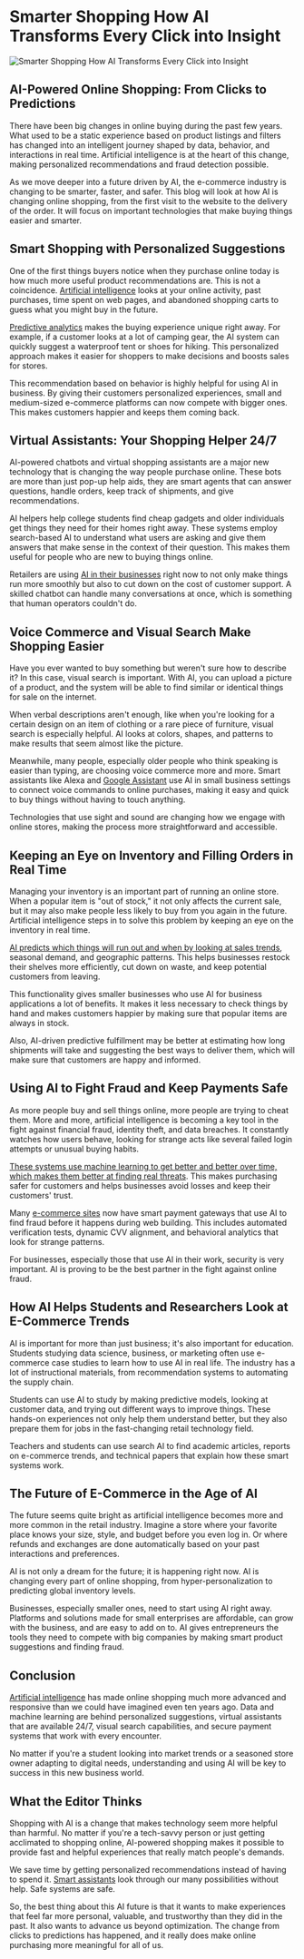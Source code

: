 # Smarter Shopping How AI Transforms Every Click into Insight

![Smarter Shopping How AI Transforms Every Click into Insight](https://admin.groupify.ai/assets/e604e542-6913-4500-88c4-7469660cfb3f)

## AI-Powered Online Shopping: From Clicks to Predictions

There have been big changes in online buying during the past few years. What used to be a static experience based on product listings and filters has changed into an intelligent journey shaped by data, behavior, and interactions in real time. Artificial intelligence is at the heart of this change, making personalized recommendations and fraud detection possible.

As we move deeper into a future driven by AI, the e-commerce industry is changing to be smarter, faster, and safer. This blog will look at how AI is changing online shopping, from the first visit to the website to the delivery of the order. It will focus on important technologies that make buying things easier and smarter.

## Smart Shopping with Personalized Suggestions

One of the first things buyers notice when they purchase online today is how much more useful product recommendations are. This is not a coincidence. [Artificial intelligence](https://groupify.ai/) looks at your online activity, past purchases, time spent on web pages, and abandoned shopping carts to guess what you might buy in the future.

[Predictive analytics](https://groupify.ai/ai-tools-for-data-analytics) makes the buying experience unique right away. For example, if a customer looks at a lot of camping gear, the AI system can quickly suggest a waterproof tent or shoes for hiking. This personalized approach makes it easier for shoppers to make decisions and boosts sales for stores.

This recommendation based on behavior is highly helpful for using AI in business. By giving their customers personalized experiences, small and medium-sized e-commerce platforms can now compete with bigger ones. This makes customers happier and keeps them coming back.

## Virtual Assistants: Your Shopping Helper 24/7

AI-powered chatbots and virtual shopping assistants are a major new technology that is changing the way people purchase online. These bots are more than just pop-up help aids, they are smart agents that can answer questions, handle orders, keep track of shipments, and give recommendations.

AI helpers help college students find cheap gadgets and older individuals get things they need for their homes right away. These systems employ search-based AI to understand what users are asking and give them answers that make sense in the context of their question. This makes them useful for people who are new to buying things online.

Retailers are using [AI in their businesses](https://groupify.ai/ai-tools-for-business) right now to not only make things run more smoothly but also to cut down on the cost of customer support. A skilled chatbot can handle many conversations at once, which is something that human operators couldn't do.

## Voice Commerce and Visual Search Make Shopping Easier

Have you ever wanted to buy something but weren't sure how to describe it? In this case, visual search is important. With AI, you can upload a picture of a product, and the system will be able to find similar or identical things for sale on the internet.

When verbal descriptions aren't enough, like when you're looking for a certain design on an item of clothing or a rare piece of furniture, visual search is especially helpful. AI looks at colors, shapes, and patterns to make results that seem almost like the picture.

Meanwhile, many people, especially older people who think speaking is easier than typing, are choosing voice commerce more and more. Smart assistants like Alexa and [Google Assistant](https://groupify.ai/ai-personal-assistant-tools) use AI in small business settings to connect voice commands to online purchases, making it easy and quick to buy things without having to touch anything.

Technologies that use sight and sound are changing how we engage with online stores, making the process more straightforward and accessible.

## Keeping an Eye on Inventory and Filling Orders in Real Time

Managing your inventory is an important part of running an online store. When a popular item is "out of stock," it not only affects the current sale, but it may also make people less likely to buy from you again in the future. Artificial intelligence steps in to solve this problem by keeping an eye on the inventory in real time.

[AI predicts which things will run out and when by looking at sales trends](https://groupify.ai/ai-and-machine-learning), seasonal demand, and geographic patterns. This helps businesses restock their shelves more efficiently, cut down on waste, and keep potential customers from leaving.

This functionality gives smaller businesses who use AI for business applications a lot of benefits. It makes it less necessary to check things by hand and makes customers happier by making sure that popular items are always in stock.

Also, AI-driven predictive fulfillment may be better at estimating how long shipments will take and suggesting the best ways to deliver them, which will make sure that customers are happy and informed.

## Using AI to Fight Fraud and Keep Payments Safe

As more people buy and sell things online, more people are trying to cheat them. More and more, artificial intelligence is becoming a key tool in the fight against financial fraud, identity theft, and data breaches. It constantly watches how users behave, looking for strange acts like several failed login attempts or unusual buying habits.

[These systems use machine learning to get better and better over time, which makes them better at finding real threats](https://www.sailpoint.com/identity-library/how-ai-and-machine-learning-are-improving-cybersecurity). This makes purchasing safer for customers and helps businesses avoid losses and keep their customers' trust.

Many [e-commerce sites](https://groupify.ai/ai-tools-for-ecommerce) now have smart payment gateways that use AI to find fraud before it happens during web building. This includes automated verification tests, dynamic CVV alignment, and behavioral analytics that look for strange patterns.

For businesses, especially those that use AI in their work, security is very important. AI is proving to be the best partner in the fight against online fraud.

## How AI Helps Students and Researchers Look at E-Commerce Trends

AI is important for more than just business; it's also important for education. Students studying data science, business, or marketing often use e-commerce case studies to learn how to use AI in real life. The industry has a lot of instructional materials, from recommendation systems to automating the supply chain.

Students can use AI to study by making predictive models, looking at customer data, and trying out different ways to improve things. These hands-on experiences not only help them understand better, but they also prepare them for jobs in the fast-changing retail technology field.

Teachers and students can use search AI to find academic articles, reports on e-commerce trends, and technical papers that explain how these smart systems work.

## The Future of E-Commerce in the Age of AI

The future seems quite bright as artificial intelligence becomes more and more common in the retail industry. Imagine a store where your favorite place knows your size, style, and budget before you even log in. Or where refunds and exchanges are done automatically based on your past interactions and preferences.

AI is not only a dream for the future; it is happening right now. AI is changing every part of online shopping, from hyper-personalization to predicting global inventory levels.

Businesses, especially smaller ones, need to start using AI right away. Platforms and solutions made for small enterprises are affordable, can grow with the business, and are easy to add on to. AI gives entrepreneurs the tools they need to compete with big companies by making smart product suggestions and finding fraud.

## Conclusion

[Artificial intelligence](https://groupify.ai/) has made online shopping much more advanced and responsive than we could have imagined even ten years ago. Data and machine learning are behind personalized suggestions, virtual assistants that are available 24/7, visual search capabilities, and secure payment systems that work with every encounter.

No matter if you're a student looking into market trends or a seasoned store owner adapting to digital needs, understanding and using AI will be key to success in this new business world.

## What the Editor Thinks

Shopping with AI is a change that makes technology seem more helpful than harmful. No matter if you're a tech-savvy person or just getting acclimated to shopping online, AI-powered shopping makes it possible to provide fast and helpful experiences that really match people's demands.

We save time by getting personalized recommendations instead of having to spend it. [Smart assistants](https://groupify.ai/ai-personal-assistant-tools) look through our many possibilities without help. Safe systems are safe.

So, the best thing about this AI future is that it wants to make experiences that feel far more personal, valuable, and trustworthy than they did in the past. It also wants to advance us beyond optimization. The change from clicks to predictions has happened, and it really does make online purchasing more meaningful for all of us.
